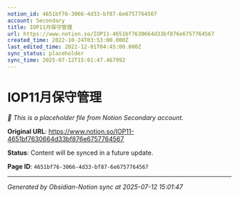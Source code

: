 ```yaml
---
notion_id: 4651bf76-3066-4d33-bf87-6e6757764567
account: Secondary
title: IOP11月保守管理
url: https://www.notion.so/IOP11-4651bf7630664d33bf876e6757764567
created_time: 2022-10-24T03:53:00.000Z
last_edited_time: 2022-12-01T04:45:00.000Z
sync_status: placeholder
sync_time: 2025-07-12T15:01:47.467992
---
```


# IOP11月保守管理

*🔄 This is a placeholder file from Notion Secondary account.*

**Original URL**: https://www.notion.so/IOP11-4651bf7630664d33bf876e6757764567

**Status**: Content will be synced in a future update.

**Page ID**: `4651bf76-3066-4d33-bf87-6e6757764567`

---

*Generated by Obsidian-Notion sync at 2025-07-12 15:01:47*
